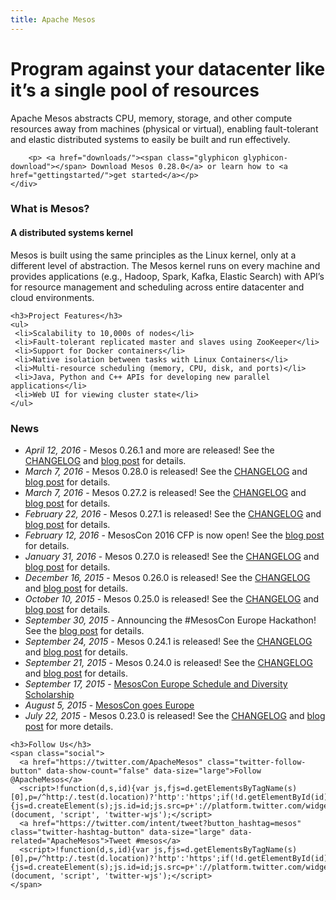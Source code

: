 ```yaml
---
title: Apache Mesos
---
```


<div class="container-fluid homepage jumbotron">
	<div class="row">
    <h1>Program against your datacenter like it’s a single pool of resources</h1>
    <p class="lead">Apache Mesos abstracts CPU, memory, storage, and other compute resources away from machines (physical or virtual), enabling fault-tolerant and elastic distributed systems to easily be built and run effectively.</p>

		<p> <a href="downloads/"><span class="glyphicon glyphicon-download"></span> Download Mesos 0.28.0</a> or learn how to <a href="gettingstarted/">get started</a></p>
	</div>
</div>

<!-- lowersection -->
<div class="row">
  <div class="col-md-7">
    <h3>What is Mesos?</h3>
      <h4>A distributed systems kernel</h4>
      <p>Mesos is built using the same principles as the Linux kernel, only at a different level of abstraction. The Mesos kernel runs on every machine and provides applications (e.g., Hadoop, Spark, Kafka, Elastic Search) with API’s for resource management and scheduling across entire datacenter and cloud environments.</p>

    <h3>Project Features</h3>
    <ul>
     <li>Scalability to 10,000s of nodes</li>
     <li>Fault-tolerant replicated master and slaves using ZooKeeper</li>
     <li>Support for Docker containers</li>
     <li>Native isolation between tasks with Linux Containers</li>
     <li>Multi-resource scheduling (memory, CPU, disk, and ports)</li>
     <li>Java, Python and C++ APIs for developing new parallel applications</li>
     <li>Web UI for viewing cluster state</li>
    </ul>
  </div>
  <div class="col-md-5">
    <h3>News</h3>
      <ul>
      <li><em>April 12, 2016</em> - Mesos 0.26.1 and more are released! See the <a href="https://git-wip-us.apache.org/repos/asf?p=mesos.git;a=blob_plain;f=CHANGELOG;hb=0.26.1">CHANGELOG</a> and <a href="/blog/mesos-0-26-1-and-more-released/">blog post</a> for details.</li>
      <li><em>March 7, 2016</em> - Mesos 0.28.0 is released! See the <a href="https://git-wip-us.apache.org/repos/asf?p=mesos.git;a=blob_plain;f=CHANGELOG;hb=0.28.0">CHANGELOG</a> and <a href="/blog/mesos-0-28-0-released/">blog post</a> for details.</li>
      <li><em>March 7, 2016</em> - Mesos 0.27.2 is released! See the <a href="https://git-wip-us.apache.org/repos/asf?p=mesos.git;a=blob_plain;f=CHANGELOG;hb=0.27.2">CHANGELOG</a> and <a href="/blog/mesos-0-27-2-released/">blog post</a> for details.</li>
      <li><em>February 22, 2016</em> - Mesos 0.27.1 is released! See the <a href="https://git-wip-us.apache.org/repos/asf?p=mesos.git;a=blob_plain;f=CHANGELOG;hb=0.27.1">CHANGELOG</a> and <a href="/blog/mesos-0-27-1-released/">blog post</a> for details.</li>
      <li><em>February 12, 2016</em> - MesosCon 2016 CFP is now open!  See the <a href="/blog/mesoscon-2016-cfp-is-now-open/">blog post</a> for details.</li>
      <li><em>January 31, 2016</em> - Mesos 0.27.0 is released! See the <a href="https://git-wip-us.apache.org/repos/asf?p=mesos.git;a=blob_plain;f=CHANGELOG;hb=0.27.0">CHANGELOG</a> and <a href="/blog/mesos-0-27-0-released/">blog post</a> for details.</li>
      <li><em>December 16, 2015</em> - Mesos 0.26.0 is released! See the <a href="https://git-wip-us.apache.org/repos/asf?p=mesos.git;a=blob_plain;f=CHANGELOG;hb=0.26.0">CHANGELOG</a> and <a href="/blog/mesos-0-26-0-released/">blog post</a> for details.</li>
      <li><em>October 10, 2015</em> - Mesos 0.25.0 is released! See the <a href="https://git-wip-us.apache.org/repos/asf?p=mesos.git;a=blob_plain;f=CHANGELOG;hb=0.25.0">CHANGELOG</a> and <a href="/blog/mesos-0-25-0-released/">blog post</a> for details.</li>
			<li><em>September 30, 2015</em> - Announcing the #MesosCon Europe Hackathon! See the <a href="/blog/announcing-mesoscon-eu-2015-hackathon/">blog post</a> for details.</li>
      <li><em>September 24, 2015</em> - Mesos 0.24.1 is released! See the <a href="https://git-wip-us.apache.org/repos/asf?p=mesos.git;a=blob_plain;f=CHANGELOG;hb=0.24.1">CHANGELOG</a> and <a href="/blog/mesos-0-24-1-and-more-released/">blog post</a> for details.</li>
      <li><em>September 21, 2015</em> - Mesos 0.24.0 is released! See the <a href="https://git-wip-us.apache.org/repos/asf?p=mesos.git;a=blob_plain;f=CHANGELOG;hb=0.24.0">CHANGELOG</a> and <a href="/blog/mesos-0-24-0-released/">blog post</a> for details.</li>
	    <li><em>September 17, 2015</em> - <a href="/blog/mesoscon-europe-2015-schedule-announced/">MesosCon Europe Schedule and Diversity Scholarship</a></li>
	    <li><em>August 5, 2015</em> - <a href="/blog/mesoscon-goes-europe/">MesosCon goes Europe</a></li>
	    <li><em>July 22, 2015</em> - Mesos 0.23.0 is released! See the <a href="https://git-wip-us.apache.org/repos/asf?p=mesos.git;a=blob_plain;f=CHANGELOG;hb=0.23.0">CHANGELOG</a> and <a href="/blog/mesos-0-23-0-released/">blog post</a> for more details.</li>
      </ul>

    <h3>Follow Us</h3>
    <span class="social">
      <a href="https://twitter.com/ApacheMesos" class="twitter-follow-button" data-show-count="false" data-size="large">Follow @ApacheMesos</a>
      <script>!function(d,s,id){var js,fjs=d.getElementsByTagName(s)[0],p=/^http:/.test(d.location)?'http':'https';if(!d.getElementById(id)){js=d.createElement(s);js.id=id;js.src=p+'://platform.twitter.com/widgets.js';fjs.parentNode.insertBefore(js,fjs);}}(document, 'script', 'twitter-wjs');</script>
      <a href="https://twitter.com/intent/tweet?button_hashtag=mesos" class="twitter-hashtag-button" data-size="large" data-related="ApacheMesos">Tweet #mesos</a>
      <script>!function(d,s,id){var js,fjs=d.getElementsByTagName(s)[0],p=/^http:/.test(d.location)?'http':'https';if(!d.getElementById(id)){js=d.createElement(s);js.id=id;js.src=p+'://platform.twitter.com/widgets.js';fjs.parentNode.insertBefore(js,fjs);}}(document, 'script', 'twitter-wjs');</script>
    </span>
 </div>
</div>
<!-- /lowersection -->
